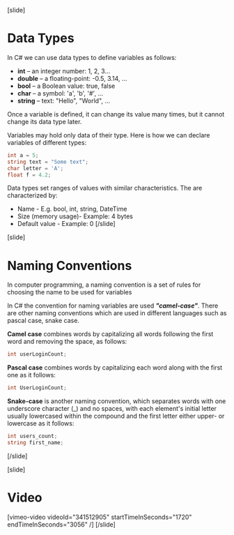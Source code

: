 [slide]
# Data Types
In C# we can use data types to define variables as follows:
  * **int** – an integer number: 1, 2, 3…
  * **double** – a floating-point: -0.5, 3.14, …
  * **bool** – a Boolean value: true, false
  * **char** – a symbol: 'a', 'b', '#', …
  * **string** – text: "Hello", "World", …

Once a variable is defined, it can change its value many times, but it cannot change its data type later. 

Variables may hold only data of their type. Here is how we can declare variables of different types:
```csharp
int a = 5;
string text = "Some text";
char letter = 'A';
float f = 4.2;
```

Data types set ranges of values with similar characteristics.
The are characterized by:
  * Name - E.g. bool, int, string, DateTime
  * Size (memory usage)- Example: 4 bytes
  * Default value - Example: 0
[/slide]

[slide]
# Naming Conventions
In computer programming, a naming convention is a set of rules for choosing the name to be used for variables

In C# the convention for naming variables are used ***"camel-case"***. There are other naming conventions which are used in different languages such as pascal case, snake case. 

**Camel case** combines words by capitalizing all words following the first word and removing the space, as follows:

```csharp
int userLoginCount;
```

**Pascal case** combines words by capitalizing each word along with the first one as it follows:
```csharp
int UserLoginCount;
```

**Snake-case** is another naming convention, which separates words with one underscore character (_) and no spaces, with each element's initial letter usually lowercased within the compound and the first letter either upper- or lowercase as it follows:
```csharp
int users_count;
string first_name;
```
[/slide]

[slide]
# Video

[vimeo-video videoId="341512905" startTimeInSeconds="1720" endTimeInSeconds="3056" /]
[/slide]
